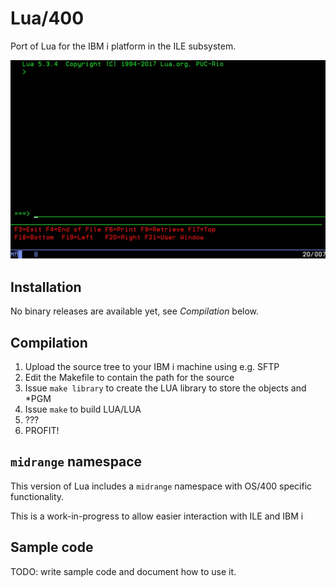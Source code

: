 # Lua/400

Port of Lua for the IBM i platform in the ILE subsystem.

![ILE Lua screenshot](https://raw.githubusercontent.com/friedkiwi/lua400/master/img/ile_lua.png)


## Installation

No binary releases are available yet, see *Compilation* below.

## Compilation

1. Upload the source tree to your IBM i machine using e.g. SFTP
2. Edit the Makefile to contain the path for the source
3. Issue `make library` to create the LUA library to store the objects and *PGM
4. Issue `make` to build LUA/LUA
5. ???
6. PROFIT!


## `midrange` namespace

This version of Lua includes a `midrange` namespace with OS/400 specific functionality. 

This is a work-in-progress to allow easier interaction with ILE and IBM i

## Sample code

TODO: write sample code and document how to use it.

